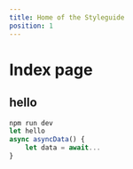 ```yaml
---
title: Home of the Styleguide
position: 1
---
```


# Index page

## hello

```js
npm run dev
let hello
async asyncData() {
    let data = await...
}
```
